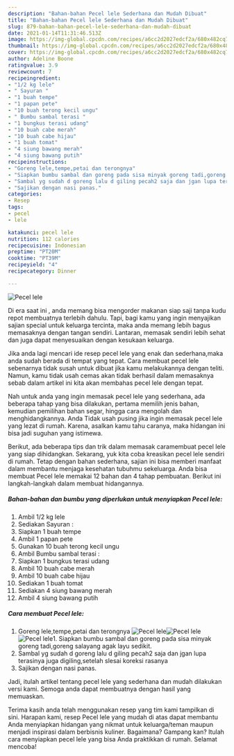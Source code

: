 ```yaml
---
description: "Bahan-bahan Pecel lele Sederhana dan Mudah Dibuat"
title: "Bahan-bahan Pecel lele Sederhana dan Mudah Dibuat"
slug: 879-bahan-bahan-pecel-lele-sederhana-dan-mudah-dibuat
date: 2021-01-14T11:31:46.513Z
image: https://img-global.cpcdn.com/recipes/a6cc2d2027edcf2a/680x482cq70/pecel-lele-foto-resep-utama.jpg
thumbnail: https://img-global.cpcdn.com/recipes/a6cc2d2027edcf2a/680x482cq70/pecel-lele-foto-resep-utama.jpg
cover: https://img-global.cpcdn.com/recipes/a6cc2d2027edcf2a/680x482cq70/pecel-lele-foto-resep-utama.jpg
author: Adeline Boone
ratingvalue: 3.9
reviewcount: 7
recipeingredient:
- "1/2 kg lele"
- " Sayuran "
- "1 buah tempe"
- "1 papan pete"
- "10 buah terong kecil ungu"
- " Bumbu sambal terasi "
- "1 bungkus terasi udang"
- "10 buah cabe merah"
- "10 buah cabe hijau"
- "1 buah tomat"
- "4 siung bawang merah"
- "4 siung bawang putih"
recipeinstructions:
- "Goreng lele,tempe,petai dan terongnya"
- "Siapkan bumbu sambal dan goreng pada sisa minyak goreng tadi,goreng salayang agak layu sedikit."
- "Sambal yg sudah d goreng lalu d giling pecah2 saja dan jgan lupa terasinya juga digiling,setelah slesai koreksi rasanya"
- "Sajikan dengan nasi panas."
categories:
- Resep
tags:
- pecel
- lele

katakunci: pecel lele 
nutrition: 112 calories
recipecuisine: Indonesian
preptime: "PT20M"
cooktime: "PT39M"
recipeyield: "4"
recipecategory: Dinner

---
```



![Pecel lele](https://img-global.cpcdn.com/recipes/a6cc2d2027edcf2a/680x482cq70/pecel-lele-foto-resep-utama.jpg)

Di era  saat ini , anda memang bisa mengorder makanan siap saji tanpa kudu repot membuatnya terlebih dahulu. Tapi, bagi kamu yang ingin menyajikan sajian special untuk keluarga tercinta, maka anda memang lebih bagus memasaknya dengan tangan sendiri. Lantaran, memasak sendiri lebih sehat dan juga dapat menyesuaikan dengan kesukaan keluarga.

Jika anda lagi mencari ide resep pecel lele yang enak dan sederhana,maka anda sudah berada di tempat yang tepat. Cara membuat pecel lele  sebenarnya tidak susah untuk dibuat jika kamu melakukannya dengan teliti. Namun, kamu tidak usah cemas akan tidak berhasil dalam memasaknya 
sebab dalam artikel ini kita akan membahas pecel lele dengan tepat.  



Nah untuk anda yang ingin memasak pecel lele yang sederhana, ada beberapa tahap yang bisa dilakukan, pertama memilih jenis bahan, kemudian pemilihan bahan segar, hingga cara mengolah dan menghidangkannya. Anda Tidak usah pusing jika ingin memasak pecel lele yang lezat di rumah. Karena, asalkan kamu  tahu caranya, maka hidangan ini bisa jadi suguhan yang istimewa.

Berikut, ada beberapa tips dan trik dalam memasak caramembuat pecel lele yang siap dihidangkan. Sekarang, yuk kita coba kreasikan pecel lele sendiri di rumah. Tetap dengan bahan sederhana, sajian ini bisa memberi manfaat dalam membantu menjaga kesehatan tubuhmu sekeluarga. Anda bisa membuat Pecel lele memakai 12 bahan dan 4 tahap pembuatan. Berikut ini langkah-langkah dalam membuat hidangannya.

<!--inarticleads1-->

##### Bahan-bahan dan bumbu yang diperlukan untuk menyiapkan Pecel lele:

1. Ambil 1/2 kg lele
1. Sediakan  Sayuran :
1. Siapkan 1 buah tempe
1. Ambil 1 papan pete
1. Gunakan 10 buah terong kecil ungu
1. Ambil  Bumbu sambal terasi :
1. Siapkan 1 bungkus terasi udang
1. Ambil 10 buah cabe merah
1. Ambil 10 buah cabe hijau
1. Sediakan 1 buah tomat
1. Sediakan 4 siung bawang merah
1. Ambil 4 siung bawang putih




<!--inarticleads2-->

##### Cara membuat Pecel lele:

1. Goreng lele,tempe,petai dan terongnya
<img src="https://img-global.cpcdn.com/steps/a766fa930a694c7d/160x128cq70/pecel-lele-langkah-memasak-1-foto.jpg" alt="Pecel lele"><img src="https://img-global.cpcdn.com/steps/1d0e2b066a213be0/160x128cq70/pecel-lele-langkah-memasak-1-foto.jpg" alt="Pecel lele"><img src="https://img-global.cpcdn.com/steps/efa841f8699bfe2b/160x128cq70/pecel-lele-langkah-memasak-1-foto.jpg" alt="Pecel lele">1. Siapkan bumbu sambal dan goreng pada sisa minyak goreng tadi,goreng salayang agak layu sedikit.
1. Sambal yg sudah d goreng lalu d giling pecah2 saja dan jgan lupa terasinya juga digiling,setelah slesai koreksi rasanya
1. Sajikan dengan nasi panas.




Jadi, itulah artikel tentang  pecel lele  yang sederhana dan mudah dilakukan versi kami. Semoga anda dapat membuatnya dengan hasil yang memuaskan. 

Terima kasih anda telah menggunakan resep yang tim kami tampilkan di sini. Harapan kami, resep  Pecel lele yang mudah di atas dapat membantu Anda menyiapkan hidangan yang nikmat untuk keluarga/teman maupun menjadi inspirasi dalam berbisnis kuliner. Bagaimana? Gampang kan? Itulah cara menyiapkan pecel lele yang bisa Anda praktikkan di rumah. Selamat mencoba!

